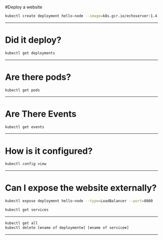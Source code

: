 

#Deploy a website
```bash
kubectl create deployment hello-node --image=k8s.gcr.io/echoserver:1.4

```
---
# Did it deploy?
```sh
kubectl get deployments
```
---

# Are there pods?
```docker  
kubectl get pods
```
---

# Are There Events
```sh
kubectl get events
```

---
# How is it configured?
```sh
kubectl config view
```
---
# Can I expose the website externally?

```sh
kubectl expose deployment hello-node --type=LoadBalancer --port=8080

kubectl get services

```

---

```sh
kubectl get all
kubectl delete [☢️️️name of deployment☢️️️] [☢️️️name of service☢️️]
```
---